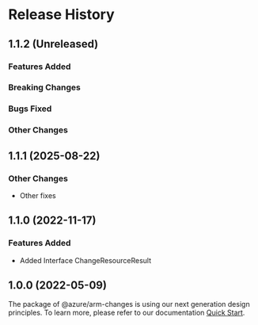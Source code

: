 # Release History

## 1.1.2 (Unreleased)

### Features Added

### Breaking Changes

### Bugs Fixed

### Other Changes

## 1.1.1 (2025-08-22)

### Other Changes

  - Other fixes

## 1.1.0 (2022-11-17)
    
### Features Added

  - Added Interface ChangeResourceResult
    
    
## 1.0.0 (2022-05-09)

The package of @azure/arm-changes is using our next generation design principles. To learn more, please refer to our documentation [Quick Start](https://aka.ms/azsdk/js/mgmt/quickstart ).
